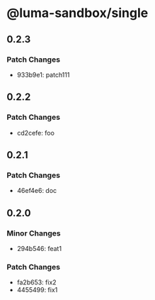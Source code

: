 # @luma-sandbox/single

## 0.2.3

### Patch Changes

- 933b9e1: patch111

## 0.2.2

### Patch Changes

- cd2cefe: foo

## 0.2.1

### Patch Changes

- 46ef4e6: doc

## 0.2.0

### Minor Changes

- 294b546: feat1

### Patch Changes

- fa2b653: fix2
- 4455499: fix1
